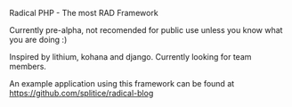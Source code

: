 Radical PHP - The most RAD Framework

Currently pre-alpha, not recomended for public use unless you know what you are doing :)

Inspired by lithium, kohana and django. Currently looking for team members.

An example application using this framework can be found at https://github.com/splitice/radical-blog